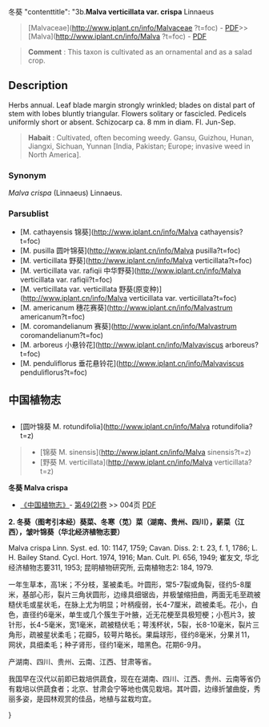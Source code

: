 冬葵   "contenttitle": "3b.**Malva verticillata var. crispa** Linnaeus

> [Malvaceae](http://www.iplant.cn/info/Malvaceae ?t=foc) - [PDF](http://iplant.cn/foc/pdf/Malvaceae.pdf)>>[Malva](http://www.iplant.cn/info/Malva ?t=foc) - [PDF](http://www.iplant.cn/foc/pdf/Malva.pdf)

> **Comment** : 
> This taxon is cultivated as an ornamental and as a salad crop.

## Description

Herbs annual. Leaf blade margin strongly wrinkled; blades on distal part of stem with lobes bluntly triangular. Flowers solitary or fascicled. Pedicels uniformly short or absent. Schizocarp ca. 8 mm in diam. Fl. Jun-Sep.

> **Habait** : 
> Cultivated, often becoming weedy. Gansu, Guizhou, Hunan, Jiangxi, Sichuan, Yunnan [India, Pakistan; Europe; invasive weed in North America].

### Synonym
*Malva crispa* (Linnaeus) Linnaeus.


### Parsublist

* [M.  cathayensis  锦葵](http://www.iplant.cn/info/Malva cathayensis?t=foc)
* [M.  pusilla  圆叶锦葵](http://www.iplant.cn/info/Malva pusilla?t=foc)
* [M.  verticillata  野葵](http://www.iplant.cn/info/Malva verticillata?t=foc)
* [M.  verticillata var. rafiqii  中华野葵](http://www.iplant.cn/info/Malva verticillata var. rafiqii?t=foc)
* [M.  verticillata var. verticillata  野葵(原变种)](http://www.iplant.cn/info/Malva verticillata var. verticillata?t=foc)
* [M.  americanum  穗花赛葵](http://www.iplant.cn/info/Malvastrum americanum?t=foc)
* [M.  coromandelianum  赛葵](http://www.iplant.cn/info/Malvastrum coromandelianum?t=foc)
* [M.  arboreus  小悬铃花](http://www.iplant.cn/info/Malvaviscus arboreus?t=foc)
* [M.  penduliflorus  垂花悬铃花](http://www.iplant.cn/info/Malvaviscus penduliflorus?t=foc)

## 中国植物志

## 
* [圆叶锦葵  M.  rotundifolia](http://www.iplant.cn/info/Malva rotundifolia?t=z)
> * [锦葵  M.  sinensis](http://www.iplant.cn/info/Malva sinensis?t=z)
> * [野葵  M.  verticillata](http://www.iplant.cn/info/Malva verticillata?t=z)

**冬葵 Malva crispa**

* [《中国植物志》](http://www.iplant.cn/frps)- [第49(2)卷](http://www.iplant.cn/frps/vol/49(2)) >> 004页 [PDF](http://www.iplant.cn/frps/pdf/49(2)/004.PDF)

**2. 冬葵（图考引本经）葵菜、冬寒（苋）菜（湖南、贵州、四川），薪菜（江西），皱叶锦葵（华北经济植物志要）**

Malva crispa Linn. Syst. ed. 10: 1147, 1759; Cavan. Diss. 2: t. 23, f. 1, 1786; L. H. Bailey Stand. Cycl. Hort. 1974, 1916; Man. Cult. Pl. 656, 1949; 崔友文, 华北经济植物志要311, 1953; 昆明植物研究所, 云南植物志2: 184, 1979.

一年生草本，高1米；不分枝，茎被柔毛。叶圆形，常5-7裂或角裂，径约5-8厘米，基部心形，裂片三角状圆形，边缘具细锯齿，并极皱缩扭曲，两面无毛至疏被糙伏毛或星状毛，在脉上尤为明显；叶柄瘦弱，长4-7厘米，疏被柔毛。花小，白色，直径约6毫米，单生或几个簇生于叶腋，近无花梗至具极短梗；小苞片3，披针形，长4-5毫米，宽1毫米，疏被糙伏毛；萼浅杯状，5裂，长8-10毫米，裂片三角形，疏被星状柔毛；花瓣5，较萼片略长。果扁球形，径约8毫米，分果爿11，网状，具细柔毛；种子肾形，径约1毫米，暗黑色。花期6-9月。

产湖南、四川、贵州、云南、江西、甘肃等省。

我国早在汉代以前即已栽培供蔬食，现在在湖南、四川、江西、贵州、云南等省仍有栽培以供蔬食者；北京、甘肃会宁等地也偶见栽培。其叶圆，边缘折皱曲旋，秀丽多姿，是园林观赏的佳品，地植与盆栽均宜。


}